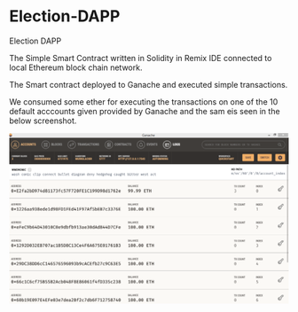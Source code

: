 # Election-DAPP
Election DAPP


The Simple Smart Contract written in Solidity in Remix IDE connected to local Ethereum block chain network.

The Smart contract deployed to Ganache and executed simple transactions.

We consumed some ether for executing the transactions on one of the 10 default acccounts given provided by Ganache and the sam eis seen in the below screenshot.


![alt text](https://github.com/DhanaTontanahal/Election-DAPP/blob/master/ganache-local.PNG)



